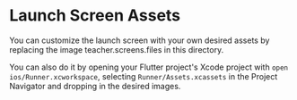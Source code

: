 # Launch Screen Assets

You can customize the launch screen with your own desired assets by replacing the image teacher.screens.files in this directory.

You can also do it by opening your Flutter project's Xcode project with `open ios/Runner.xcworkspace`, selecting `Runner/Assets.xcassets` in the Project Navigator and dropping in the desired images.